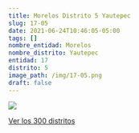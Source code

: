 ```yaml
---
title: Morelos Distrito 5 Yautepec
slug: 17-05
date: 2021-06-24T10:46:05-05:00
tags: []
nombre_entidad: Morelos
nombre_distrito: Yautepec
entidad: 17
distrito: 5
image_path: /img/17-05.png
draft: false
---
```


![](/img/17-05.png)

[Ver los 300 distritos](/docs/elecciones-2021)
